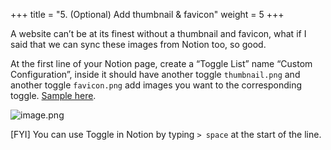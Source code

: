 +++
title = "5. (Optional) Add thumbnail & favicon"
weight = 5
+++


A website can’t be at its finest without a thumbnail and favicon, what if I said that we can sync these images from Notion too, so good.


At the first line of your Notion page, create a “Toggle List” name “Custom Configuration”, inside it should have another toggle `thumbnail.png` and another toggle `favicon.png` add images you want to the corresponding toggle. [Sample here](/71a230664cf04e3cae7c1cecd2e6c465).


![image.png](/images/004-iv-level-3-notion-to-hugo-relearn-on-github-pages/20-737543-image.png)


[FYI] You can use Toggle in Notion by typing `> space` at the start of the line.



